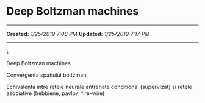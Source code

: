 Deep Boltzman machines
======================

  -------------- ---------------------
  **Created:**   *1/25/2019 7:08 PM*
  **Updated:**   *1/25/2019 7:17 PM*
  -------------- ---------------------

\

Deep Boltzman machines

Convergenta spatiului boltzman

Echivalenta intre retele neurale antrenate conditional (supervizat) si
retele asociative (hebbiene, pavlov, fire-wire)

 
